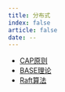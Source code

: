 ```yaml
---
title: 分布式
index: false
article: false
date: --
---
```


- [CAP原则](CAP原则.md)
- [BASE理论](BASE理论.md)
- [Raft算法](Raft算法.md)
